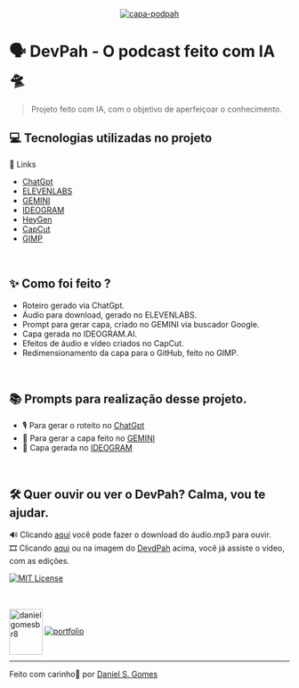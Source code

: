 <p align="center">
  <a href="https://youtu.be/UtZocpUGFcw" target="_blank">
    <img src="https://github.com/user-attachments/assets/00ab8e8a-ed2a-4767-b2df-2adc79b736bd" alt="capa-podpah" width="largura_opcional" />
  </a>
</p>

# 🗣️ DevPah - O podcast feito com IA🛸
> Projeto feito com IA, com o objetivo de aperfeiçoar o conhecimento.
> <br>

## 💻 Tecnologias utilizadas no projeto
  🔗 Links
- [ChatGpt](https://chatgpt.com/) 
- [ELEVENLABS](https://elevenlabs.io/)
- [GEMINI](https://www.google.com/)
- [IDEOGRAM](https://ideogram.ai/t/explore/)
- [HeyGen](https://app.heygen.com/home/)
- [CapCut](https://www.capcut.com/pt-br/)
- [GIMP](https://www.gimp.org/downloads/)
<br>

## ✨ Como foi feito ?
- Roteiro gerado via ChatGpt.
- Áudio para download, gerado no ELEVENLABS.
- Prompt para gerar capa, criado no GEMINI via buscador Google.
- Capa gerada no IDEOGRAM.AI.
- Efeitos de áudio e vídeo criados no CapCut.
- Redimensionamento da capa para o GitHub, feito no GIMP.
<br>

## 📚 Prompts para realização desse projeto.
- 🎙️ Para gerar o roteito no [ChatGpt](https://github.com/danielgomesbr/podcast-ia/blob/main/prompts/chatgpt.md)
- 📘 Para gerar a capa feito no [GEMINI](https://github.com/danielgomesbr/podcast-ia/blob/main/prompts/gemini-ideogram.md)
- 👀 Capa gerada no [IDEOGRAM](https://github.com/danielgomesbr/podcast-ia/blob/main/output/capa-podpah.png)
<br>

## 🛠️ Quer ouvir ou ver o DevPah? Calma, vou te ajudar.

🔊 Clicando [aqui](https://github.com/danielgomesbr/podcast-ia/raw/refs/heads/main/output/2025-audio-devpah-elevenlabs.mp3) você pode fazer o download do áudio.mp3 para ouvir.
<br>
🎞 Clicando [aqui](https://youtu.be/UtZocpUGFcw) ou na imagem do [DevdPah](https://youtu.be/UtZocpUGFcw) acima, você já assiste o vídeo, com as edições.
<br>

[![MIT License](https://img.shields.io/badge/License-MIT-green.svg)](https://choosealicense.com/licenses/mit/)


##

<br>

<img align="left" width="60" height="82" alt="danielgomesbr8" src="https://github.com/user-attachments/assets/f6d6923e-7a8c-44dd-93c7-3355453b6bf0" />

<br>

[![portfolio](https://img.shields.io/badge/my_portfolio-000?style=for-the-badge&logo=ko-fi&logoColor=white)](https://github.com/danielgomesbr?tab=repositories)

<br>

---
Feito com carinho💚 por [Daniel S. Gomes](https://github.com/danielgomesbr?tab=repositories)
